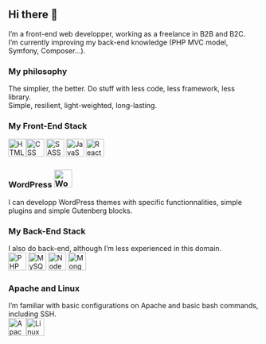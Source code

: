 ## Hi there 👋

I’m a front-end web developper, working as a freelance in B2B and B2C.\
I’m currently improving my back-end knowledge (PHP MVC model, Symfony, Composer...).

### My philosophy
The simplier, the better. Do stuff with less code, less framework, less library.  
Simple, resilient, light-weighted, long-lasting.

### My Front-End Stack
<img src="https://www.situp-webcreation.com/assets/img_techno/logo-html.png" height="36" alt="HTML"><img src="https://www.situp-webcreation.com/img_techno/logo-css.png" height="36" alt="CSS">
<img src="https://www.situp-webcreation.com/img_techno/logo-sass.png" height="36" alt="SASS">
<img src="https://www.situp-webcreation.com/img_techno/logo-js.png" height="36" alt="JavaScript">
<img src="https://www.situp-webcreation.com/img_techno/logo-react.png" height="36" alt="React">

### WordPress <img src="https://www.situp-webcreation.com/img_techno/logo-wordpress.png" height="36" alt="WordPress">
I can developp WordPress themes with specific functionnalities, simple plugins and simple Gutenberg blocks.

### My Back-End Stack
I also do back-end, although I’m less experienced in this domain.\
<img src="https://www.situp-webcreation.com/img_techno/logo-php.png" height="36" alt="PHP"> <img src="https://www.situp-webcreation.com/img_techno/logo-mysql.png" height="36" alt="MySQL">
<img src="https://www.situp-webcreation.com/img_techno/logo-nodejs.png" height="36" alt="NodeJS">
<img src="https://www.situp-webcreation.com/img_techno/logo-mongo-db.png" height="36" alt="MongoDB">

### Apache and Linux
I’m familiar with basic configurations on Apache and basic bash commands, including SSH.\
<img src="https://www.situp-webcreation.com/img_techno/logo-apache.png" height="36" alt="Apache"><img src="https://www.situp-webcreation.com/img_techno/logo-linux.png" height="36" alt="Linux">

<!--
**Tom-Pich/Tom-Pich** is a ✨ _special_ ✨ repository because its `README.md` (this file) appears on your GitHub profile.

Here are some ideas to get you started:

- 🔭 I’m currently working on ...
- 🌱 I’m currently learning ...
- 👯 I’m looking to collaborate on ...
- 🤔 I’m looking for help with ...
- 💬 Ask me about ...
- 📫 How to reach me: ...
- 😄 Pronouns: ...
- ⚡ Fun fact: ...
-->
